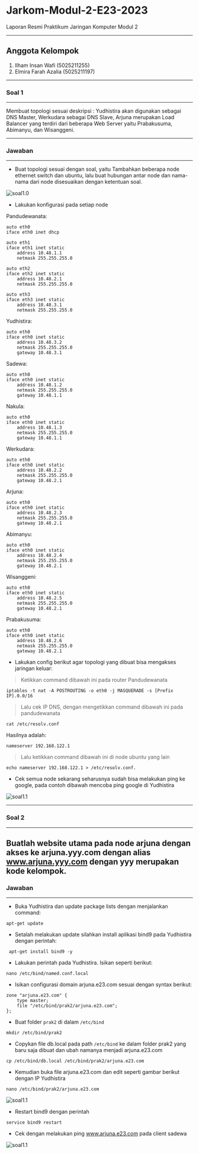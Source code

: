 # Jarkom-Modul-2-E23-2023

Laporan Resmi Praktikum Jaringan Komputer Modul 2
***
## Anggota Kelompok
1. Ilham Insan Wafi (5025211255)
2. Elmira Farah Azalia (5025211197)

---
### Soal 1
---
Membuat topologi sesuai deskripsi : Yudhistira akan digunakan sebagai DNS Master, Werkudara sebagai DNS Slave, Arjuna merupakan Load Balancer yang terdiri dari beberapa Web Server yaitu Prabakusuma, Abimanyu, dan Wisanggeni.

---
### Jawaban
---
- Buat topologi sesuai dengan soal, yaitu Tambahkan beberapa node ethernet switch dan ubuntu, lalu buat hubungan antar node dan nama-nama dari node disesuaikan dengan ketentuan soal.

![soal1.0](img/1.0.png)

- Lakukan konfigurasi pada setiap node

Pandudewanata:
```
auto eth0
iface eth0 inet dhcp

auto eth1
iface eth1 inet static
	address 10.48.1.1
	netmask 255.255.255.0

auto eth2
iface eth2 inet static
	address 10.48.2.1
	netmask 255.255.255.0

auto eth3
iface eth3 inet static
	address 10.48.3.1
	netmask 255.255.255.0
```

Yudhistira:
```
auto eth0
iface eth0 inet static
	address 10.48.3.2
	netmask 255.255.255.0
	gateway 10.48.3.1
```
Sadewa:
```
auto eth0
iface eth0 inet static
	address 10.48.1.2
	netmask 255.255.255.0
	gateway 10.48.1.1
```
Nakula:
```
auto eth0
iface eth0 inet static
	address 10.48.1.3
	netmask 255.255.255.0
	gateway 10.48.1.1
```
Werkudara:
```
auto eth0
iface eth0 inet static
	address 10.48.2.2
	netmask 255.255.255.0
	gateway 10.48.2.1
```
Arjuna:
```
auto eth0
iface eth0 inet static
	address 10.48.2.3
	netmask 255.255.255.0
	gateway 10.48.2.1
```
Abimanyu:
```
auto eth0
iface eth0 inet static
	address 10.48.2.4
	netmask 255.255.255.0
	gateway 10.48.2.1
```
Wisanggeni:
```
auto eth0
iface eth0 inet static
	address 10.48.2.5
	netmask 255.255.255.0
	gateway 10.48.2.1
```
Prabakusuma:
```
auto eth0
iface eth0 inet static
	address 10.48.2.6
	netmask 255.255.255.0
	gateway 10.48.2.1
```

- Lakukan config berikut agar topologi yang dibuat bisa mengakses jaringan keluar:
> Ketikkan command dibawah ini pada router Pandudewanata
```
iptables -t nat -A POSTROUTING -o eth0 -j MASQUERADE -s [Prefix IP].0.0/16
```
> Lalu cek IP DNS, dengan mengetikkan command dibawah ini pada pandudewanata
```
cat /etc/resolv.conf
```
Hasilnya adalah:
```
nameserver 192.168.122.1
```
> Lalu ketikkan command dibawah ini di node ubuntu yang lain
```
echo nameserver 192.168.122.1 > /etc/resolv.conf.
```
- Cek semua node sekarang seharusnya sudah bisa melakukan ping ke google, pada contoh dibawah mencoba ping google di Yudhistira
  
![soal1.1](img/1.1.png)

---
### Soal 2
---
Buatlah website utama pada node arjuna dengan akses ke arjuna.yyy.com dengan alias www.arjuna.yyy.com dengan yyy merupakan kode kelompok.
---
### Jawaban
---
- Buka Yudhistira dan update package lists dengan menjalankan command:
```
apt-get update
```
- Setalah melakukan update silahkan install aplikasi bind9 pada Yudhistira dengan perintah:
```
 apt-get install bind9 -y
```
- Lakukan perintah pada Yudhistira. Isikan seperti berikut:
```
nano /etc/bind/named.conf.local
```
- Isikan configurasi domain arjuna.e23.com sesuai dengan syntax berikut:
```
zone "arjuna.e23.com" {
	type master;
	file "/etc/bind/prak2/arjuna.e23.com";
};
```
- Buat folder `prak2` di dalam `/etc/bind`
```
mkdir /etc/bind/prak2
```
- Copykan file db.local pada path `/etc/bind` ke dalam folder prak2 yang baru saja dibuat dan ubah namanya menjadi arjuna.e23.com
```
cp /etc/bind/db.local /etc/bind/prak2/arjuna.e23.com
```
- Kemudian buka file arjuna.e23.com dan edit seperti gambar berikut dengan IP Yudhistira 
```
nano /etc/bind/prak2/arjuna.e23.com
```

![soal1.1](img/2.0.png)

- Restart bind9 dengan perintah
```
service bind9 restart
```
- Cek dengan melakukan ping www.arjuna.e23.com pada client sadewa
  
![soal1.1](img/2.0.png)
